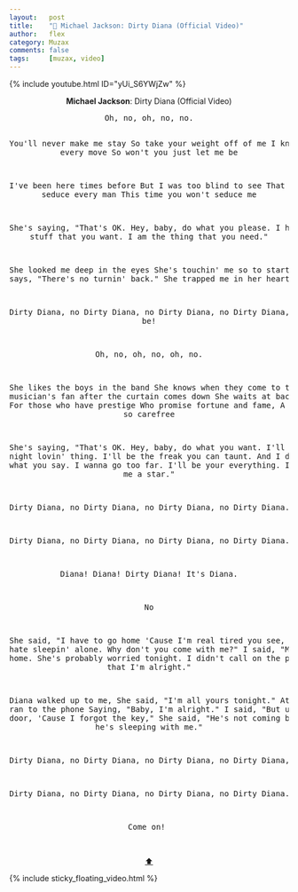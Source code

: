 ```yaml
---
layout:   post
title:    "🎵 Michael Jackson: Dirty Diana (Official Video)"
author:   flex
category: Muzax
comments: false
tags:     [muzax, video]
---
```


{% include youtube.html ID="yUi_S6YWjZw" %}

<!-- break -->

<a id="top"></a>
<div id="lyrics"><div class="lyricsheader" style=""><p><center><b>Michael Jackson</b>: Dirty Diana (Official Video)</center></p></div>

<center><pre>
Oh, no, oh, no, no.

You'll never make me stay
So take your weight off of me
I know your every move
So won't you just let me be

I've been here times before
But I was too blind to see
That you seduce every man
This time you won't seduce me

She's saying, "That's OK.
Hey, baby, do what you please.
I have the stuff that you want.
I am the thing that you need."

She looked me deep in the eyes
She's touchin' me so to start
She says, "There's no turnin' back."
She trapped me in her heart

Dirty Diana, no
Dirty Diana, no
Dirty Diana, no
Dirty Diana, let me be!

Oh, no, oh, no, oh, no.

She likes the boys in the band
She knows when they come to town
Every musician's fan after the curtain comes down
She waits at backstage doors
For those who have prestige
Who promise fortune and fame,
A life that's so carefree

She's saying, "That's OK.
Hey, baby, do what you want.
I'll be your night lovin' thing.
I'll be the freak you can taunt.
And I don't care what you say.
I wanna go too far.
I'll be your everything.
If you make me a star."

Dirty Diana, no
Dirty Diana, no
Dirty Diana, no
Dirty Diana.

Dirty Diana, no
Dirty Diana, no
Dirty Diana, no
Dirty Diana.

Diana! Diana! Dirty Diana!
It's Diana.

No

She said, "I have to go home
'Cause I'm real tired you see,
But I hate sleepin' alone.
Why don't you come with me?"
I said, "My baby's at home.
She's probably worried tonight.
I didn't call on the phone
To say that I'm alright."

Diana walked up to me,
She said, "I'm all yours tonight."
At that I ran to the phone
Saying, "Baby, I'm alright."
I said, "But unlock the door,
'Cause I forgot the key,"
She said, "He's not coming back
Because he's sleeping with me."

Dirty Diana, no
Dirty Diana, no
Dirty Diana, no
Dirty Diana, no

Dirty Diana, no
Dirty Diana, no
Dirty Diana, no
Dirty Diana.

Come on!
</pre><br><a href="#top">⬆</a></center></div>

<div class="sticky_floating_video"></div>
{% include sticky_floating_video.html %}